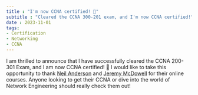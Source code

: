 ```yaml
---
title : "I'm now CCNA certified! 🥳"
subtitle : "Cleared the CCNA 300-201 exam, and I'm now CCNA certified!"
date : 2023-11-01
tags: 
- Certification
- Networking
- CCNA 
---
```


I am thrilled to announce that I have successfully cleared the CCNA 200-301 Exam, and I am now CCNA certified! 🥳 I would like to take this opportunity to thank [Neil Anderson](https://www.udemy.com/course/ccna-complete/) and [Jeremy McDowell](https://www.youtube.com/playlist?list=PLxbwE86jKRgMpuZuLBivzlM8s2Dk5lXBQ) for their online courses. Anyone looking to get their CCNA or dive into the world of Network Engineering should really check them out!
